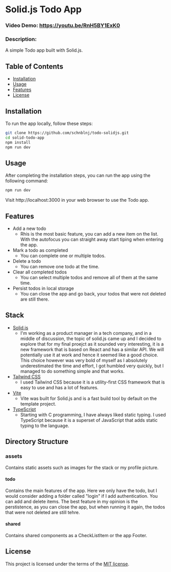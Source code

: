 # Solid.js Todo App

### Video Demo: https://youtu.be/RnH5BY1ExK0

### Description:
A simple Todo app built with Solid.js.

## Table of Contents

- [Installation](#installation)
- [Usage](#usage)
- [Features](#features)
- [License](#license)

## Installation

To run the app locally, follow these steps:

```bash
git clone https://github.com/schnblnj/todo-solidjs.git
cd solid-todo-app
npm install
npm run dev
```

## Usage

After completing the installation steps, you can run the app using the following command:

```bash
npm run dev
```

Visit http://localhost:3000 in your web browser to use the Todo app.

## Features

- Add a new todo
  - Rhis is the most basic feature, you can add a new item on the list. With the autofocus you can straight away start tiping when entering the app.
- Mark a todo as completed
    - You can complete one or multiple todos.
- Delete a todo
    - You can remove one todo at the time.
- Clear all completed todos
    - You can select multiple todos and remove all of them at the same time.
- Persist todos in local storage
    - You can close the app and go back, your todos that were not deleted are still there.

## Stack

- [Solid.js](https://www.solidjs.com/)
  - I'm working as a product manager in a tech company, and in a middle of discussion, the topic of solid.js came up and I decided to explore that for my final proejct as it sounded very interesting, it is a new framework that is based on React and has a similar API. We will potentially use it at work and hence it seemed like a good choice. This choice however was very bold of myself as I absolutely underestimated the time and effort, I got humbled very quickly, but I managed to do something simple and that works.
- [Tailwind CSS](https://tailwindcss.com/)
  - I used Tailwind CSS because it is a utility-first CSS framework that is easy to use and has a lot of features.
- [Vite](https://vitejs.dev/)
  - Vite was built for Solid.js and is a fast build tool by default on the template project.
- [TypeScript](https://www.typescriptlang.org/)
  - Starting with C programming, I have always liked static typing. I used TypeScript because it is a superset of JavaScript that adds static typing to the language.


## Directory Structure

### assets

Contains static assets such as images for the stack or my profile picture.

#### todo

Contains the main features of the app. Here we only have the todo,
but I would consider adding a folder called "login" if I add authentication.
You can add and delete items. The best feature in my opinion is the perstistence, as you can close the app, but when running it again, the todos that were not deleted are still tehre.

#### shared

Contains shared components as a CheckListItem or the app Footer.

## License

This project is licensed under the terms of the [MIT license](/LICENSE).
